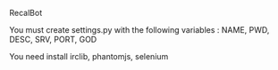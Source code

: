 RecalBot

You must create settings.py with the following variables :
NAME, PWD, DESC, SRV, PORT, GOD

You need install irclib, phantomjs, selenium